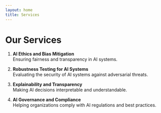 ```yaml
---
layout: home
title: Services
---
```


# Our Services

1. **AI Ethics and Bias Mitigation**  
   Ensuring fairness and transparency in AI systems.

2. **Robustness Testing for AI Systems**  
   Evaluating the security of AI systems against adversarial threats.

3. **Explainability and Transparency**  
   Making AI decisions interpretable and understandable.

4. **AI Governance and Compliance**  
   Helping organizations comply with AI regulations and best practices.
